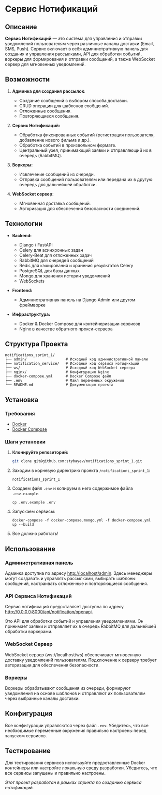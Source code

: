 # Сервис Нотификаций

## Описание

**Сервис Нотификаций** — это система для управления и отправки уведомлений пользователям через различные каналы доставки (Email, SMS, Push). Сервис включает в себя административную панель для создания и управления рассылками, API для обработки событий, воркеры для формирования и отправки сообщений, а также WebSocket сервер для мгновенных уведомлений.

## Возможности

1. **Админка для создания рассылок:**
   - Создание сообщений с выбором способа доставки.
   - CRUD операции для шаблонов сообщений.
   - Отложенные сообщения.
   - Повторяющиеся сообщения.

2. **Сервис Нотификаций:**
   - Обработка фиксированных событий (регистрация пользователя, добавление нового фильма и др.).
   - Обработка событий в произвольном формате.
   - Центральный узел, принимающий заявки и отправляющий их в очередь (RabbitMQ).

3. **Воркеры:**
   - Извлечение сообщений из очереди.
   - Отправка сообщений пользователям или передача их в другую очередь для дальнейшей обработки.

4. **WebSocket сервер:**
   - Мгновенная доставка сообщений.
   - Авторизация для обеспечения безопасности соединений.

## Технологии

- **Backend:**
  - Django / FastAPI 
  - Celery для асинхронных задач
  - Celery-Beat для отложенных задач
  - RabbitMQ для очередей сообщений
  - Redis для кэширования и хранения результатов Celery
  - PostgreSQL для базы данных
  - Mongo для хранения истории уведомлений
  - WebSockets

- **Frontend:**
  - Административная панель на Django Admin или другом фреймворке

- **Инфраструктура:**
  - Docker & Docker Compose для контейнеризации сервисов
  - Nginx в качестве обратного прокси-сервера

## Структура Проекта

```
notifications_sprint_1/
├── admin/                  # Исходный код административной панели
├── notification_service/   # Исходный код сервиса нотификаций
├── ws/                     # Исходный код WebSocket сервера
├── nginx/                  # Конфигурация Nginx
├── docker-compose.yml      # Docker Compose файл
├── .env                    # Файл переменных окружения
└── README.md               # Документация проекта
```

## Установка

### Требования

- [Docker](https://www.docker.com/get-started)
- [Docker Compose](https://docs.docker.com/compose/install/)

### Шаги установки

1. **Клонируйте репозиторий:**

   ```bash
   git clone git@github.com:stybayev/notifications_sprint_1.git
   ```

2) Заходим в корневую директрию проекта `/notifications_sprint_1`:
   ```
   notifications_sprint_1
   ```
3) Создаем файл `.env` и копируем в него содержимое файла `.env.example`:
   ```
   cp .env.example .env
   ```
4) Запускаем сервисы:
   ```
   docker-compose -f docker-compose.mongo.yml -f docker-compose.yml  up --build 
   ```
5) Все должно работать!


## Использование

### Административная панель

Админка доступна по адресу [http://localhost/admin](http://localhost:8080). Здесь менеджеры могут создавать и управлять рассылками, выбирать шаблоны сообщений, настраивать отложенные и повторяющиеся сообщения.

### API Сервиса Нотификаций

Сервис нотификаций предоставляет доступна по адресу http://0.0.0.0:8000/api/notification/openapi. 

Это
API для обработки событий и управления уведомлениями. Он принимает заявки и отправляет их в очередь RabbitMQ для дальнейшей обработки воркерами.

### WebSocket Сервер

WebSocket сервер (ws://localhost/ws) обеспечивает мгновенную доставку уведомлений пользователям. Подключение к серверу требует авторизации для обеспечения безопасности.

### Воркеры

Воркеры обрабатывают сообщения из очереди, формируют уведомления на основе шаблонов и отправляют их пользователям через выбранные каналы доставки.

## Конфигурация

Все конфигурации управляются через файл `.env`. Убедитесь, что все необходимые переменные окружения правильно настроены перед запуском сервисов.

## Тестирование

Для тестирования сервисов используйте предоставленные Docker контейнеры или настройте локальную среду разработки. Убедитесь, что все сервисы запущены и правильно настроены.

*Этот проект разработан в рамках спринта по созданию сервиса нотификаций.*